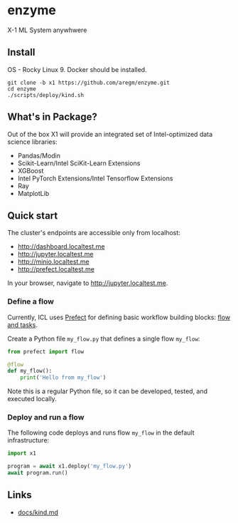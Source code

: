 # enzyme
X-1 ML System anywhwere

## Install

OS - Rocky Linux 9.
Docker should be installed. 

```
git clone -b x1 https://github.com/aregm/enzyme.git
cd enzyme
./scripts/deploy/kind.sh
```

## What's in Package?

Out of the box X1 will provide an integrated set of Intel-optimized data science libraries:
* Pandas/Modin
* Scikit-Learn/Intel SciKit-Learn Extensions
* XGBoost
* Intel PyTorch Extensions/Intel Tensorflow Extensions
* Ray
* MatplotLib

## Quick start

The cluster's endpoints are accessible only from localhost:

* http://dashboard.localtest.me
* http://jupyter.localtest.me
* http://minio.localtest.me
* http://prefect.localtest.me

In your browser, navigate to http://jupyter.localtest.me.

### Define a flow

Currently, ICL uses [Prefect](https://docs.prefect.io/) for defining basic workflow building blocks: [flow and tasks](https://docs.prefect.io/tutorials/first-steps/#flows-tasks-and-subflows).

Create a Python file `my_flow.py` that defines a single flow `my_flow`: 

```python
from prefect import flow

@flow
def my_flow():
    print('Hello from my_flow')
```

Note this is a regular Python file, so it can be developed, tested, and executed locally.

### Deploy and run a flow

The following code deploys and runs flow `my_flow` in the default infrastructure:

```python
import x1

program = await x1.deploy('my_flow.py')
await program.run()
```

## Links

* [docs/kind.md](docs/kind.md)

